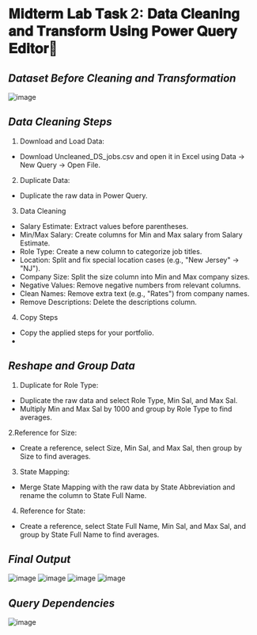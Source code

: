 # 𝐌𝐢𝐝𝐭𝐞𝐫𝐦 𝐋𝐚𝐛 𝐓𝐚𝐬𝐤 2: 𝐃𝐚𝐭𝐚 𝐂𝐥𝐞𝐚𝐧𝐢𝐧𝐠 𝐚𝐧𝐝 𝐓𝐫𝐚𝐧𝐬𝐟𝐨𝐫𝐦 𝐔𝐬𝐢𝐧𝐠 𝐏𝐨𝐰𝐞𝐫 𝐐𝐮𝐞𝐫𝐲 𝐄𝐝𝐢𝐭𝐨𝐫💜

## *Dataset Before Cleaning and Transformation*

![image](https://github.com/user-attachments/assets/8557355b-cd85-485a-b485-0b602906c021)

## *Data Cleaning Steps*
1. Download and Load Data:

- Download Uncleaned_DS_jobs.csv and open it in Excel using Data → New Query → Open File.

2. Duplicate Data:
- Duplicate the raw data in Power Query.

3. Data Cleaning

- Salary Estimate: Extract values before parentheses.
- Min/Max Salary: Create columns for Min and Max salary from Salary Estimate.
- Role Type: Create a new column to categorize job titles.
- Location: Split and fix special location cases (e.g., "New Jersey" → "NJ").
- Company Size: Split the size column into Min and Max company sizes.
- Negative Values: Remove negative numbers from relevant columns.
- Clean Names: Remove extra text (e.g., "Rates") from company names.
- Remove Descriptions: Delete the descriptions column.

4. Copy Steps

- Copy the applied steps for your portfolio.
- 
## *Reshape and Group Data*

1. Duplicate for Role Type:

- Duplicate the raw data and select Role Type, Min Sal, and Max Sal.
- Multiply Min and Max Sal by 1000 and group by Role Type to find averages.

2.Reference for Size:

- Create a reference, select Size, Min Sal, and Max Sal, then group by Size to find averages.

3. State Mapping:

- Merge State Mapping with the raw data by State Abbreviation and rename the column to State Full Name.
4. Reference for State:
  
- Create a reference, select State Full Name, Min Sal, and Max Sal, and group by State Full Name to find averages.

## *Final Output*
![image](https://github.com/user-attachments/assets/3796abd6-1825-4330-a0dc-308dad13cc43)
![image](https://github.com/user-attachments/assets/79887d67-4a5d-4917-97a8-a9cd9d28fa80)
![image](https://github.com/user-attachments/assets/a3bc1fbd-2b4a-4b25-b34d-b5df5ed3ad0d)
![image](https://github.com/user-attachments/assets/a25f4c55-7f9c-4c1e-bfec-feb617f5eaee)

## *Query Dependencies*
![image](https://github.com/user-attachments/assets/2ed779b7-a495-4cd3-960f-86c6bf8dbe1b)
